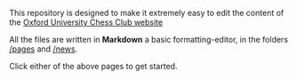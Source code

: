 This repository is designed to make it extremely easy to edit the content of the [Oxford University Chess Club website](https://oxfordunichess.github.io/oucc-frontend/)

All the files are written in **Markdown** a basic formatting-editor, in the folders [/pages](https://oxfordunichess.github.io/oucc-backend/news/) and [/news](https://oxfordunichess.github.io/oucc-backend/pages/).

Click either of the above pages to get started.